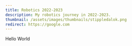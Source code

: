 ```yaml
---
title: Robotics 2022-2023
description: My robotics journey in 2022-2023.
thumbnail: /assets/images/thumbnails/stippledalok.png
redirect: https://google.com
---
```


Hello World
